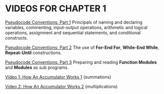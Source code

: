 #  VIDEOS FOR CHAPTER 1 

[Pseudocode Conventions: Part 1](https://www.youtube.com/watch?v=27h1lN6Lx1I) Principals of naming and declaring variables, commenting, input-output operations, arithmetic and logical operations, assignment and sequential statements, and conditional constructs.

[Pseudocode Conventions: Part 2](https://www.youtube.com/watch?v=wfzTkK5NAaw) The use of **For-End For**, **While-End While**, **Repeat-Until** constructions.

[Pseudocode Conventions: Part 3](https://www.youtube.com/watch?v=wj8Pzuig6tY) Preparing and reading **Function Modules** and **Modules** as sub programs.

[Video 1: How An Accumulator Works 1](https://www.youtube.com/watch?v=aChffoXlnk0) (summations)

[Video 2: How An Accumulator Works 2](https://www.youtube.com/watch?v=Vy164SNO-8I) (multiplications)


<!-- Google tag (gtag.js) -->
<script async src="https://www.googletagmanager.com/gtag/js?id=G-RW3WN58GN0"></script>
<script>
  window.dataLayer = window.dataLayer || [];
  function gtag(){dataLayer.push(arguments);}
  gtag('js', new Date());

  gtag('config', 'G-RW3WN58GN0');
</script>
